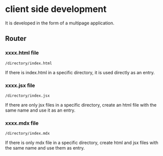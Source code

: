 # client side development

It is developed in the form of a multipage application.

## Router 

### xxxx.html file 

```
/directory/index.html 
```

If there is index.html in a specific directory, it is used directly as an entry.


### xxxx.jsx file 

```
/directory/index.jsx 
```

If there are only jsx files in a specific directory, create an html file with the same name and use it as an entry.

### xxxx.mdx file 

```
/directory/index.mdx
```

If there is only mdx file in a specific directory, create html and jsx files with the same name and use them as entry.